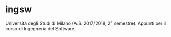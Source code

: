 # ingsw
Università degli Studi di Milano (A.S. 2017/2018, 2° semestre). Appunti per il corso di Ingegneria del Software.
